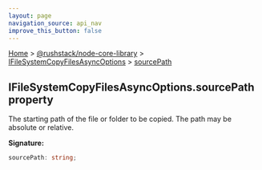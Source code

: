 ```yaml
---
layout: page
navigation_source: api_nav
improve_this_button: false
---
```



[Home](./index.md) &gt; [@rushstack/node-core-library](./node-core-library.md) &gt; [IFileSystemCopyFilesAsyncOptions](./node-core-library.ifilesystemcopyfilesasyncoptions.md) &gt; [sourcePath](./node-core-library.ifilesystemcopyfilesasyncoptions.sourcepath.md)

## IFileSystemCopyFilesAsyncOptions.sourcePath property

The starting path of the file or folder to be copied. The path may be absolute or relative.

<b>Signature:</b>

```typescript
sourcePath: string;
```
